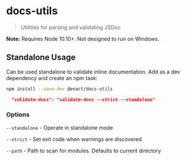 # docs-utils

> Utilities for parsing and validating JSDoc

**Note:** Requires Node 10.10+.  Not designed to run on Windows.

## Standalone Usage

Can be used standalone to validate inline documentation.  Add as a dev dependency and create an npm task:

```sh
npm install --save-dev @enact/docs-utils
```

```json
  "validate-docs": "validate-docs --strict --standalone"
```

### Options

`--standalone` - Operate in standalone mode

`--strict` - Set exit code when warnings are discovered

`--path` - Path to scan for modules. Defaults to current directory
